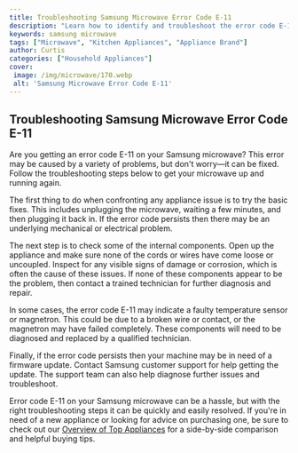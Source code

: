 ```yaml
---
title: Troubleshooting Samsung Microwave Error Code E-11
description: "Learn how to identify and troubleshoot the error code E-11 on your Samsung Microwave Discover common causes and solutions for this error so you can get your microwave up and running again"
keywords: samsung microwave
tags: ["Microwave", "Kitchen Appliances", "Appliance Brand"]
author: Curtis
categories: ["Household Appliances"]
cover: 
 image: /img/microwave/170.webp
 alt: 'Samsung Microwave Error Code E-11'
---
```

## Troubleshooting Samsung Microwave Error Code E-11 
Are you getting an error code E-11 on your Samsung microwave? This error may be caused by a variety of problems, but don't worry—it can be fixed. Follow the troubleshooting steps below to get your microwave up and running again.

The first thing to do when confronting any appliance issue is to try the basic fixes. This includes unplugging the microwave, waiting a few minutes, and then plugging it back in. If the error code persists then there may be an underlying mechanical or electrical problem. 

The next step is to check some of the internal components. Open up the appliance and make sure none of the cords or wires have come loose or uncoupled. Inspect for any visible signs of damage or corrosion, which is often the cause of these issues. If none of these components appear to be the problem, then contact a trained technician for further diagnosis and repair.

In some cases, the error code E-11 may indicate a faulty temperature sensor or magnetron. This could be due to a broken wire or contact, or the magnetron may have failed completely. These components will need to be diagnosed and replaced by a qualified technician.

Finally, if the error code persists then your machine may be in need of a firmware update. Contact Samsung customer support for help getting the update. The support team can also help diagnose further issues and troubleshoot. 

Error code E-11 on your Samsung microwave can be a hassle, but with the right troubleshooting steps it can be quickly and easily resolved. If you're in need of a new appliance or looking for advice on purchasing one, be sure to check out our [Overview of Top Appliances](./pages/appliance-overview) for a side-by-side comparison and helpful buying tips.
